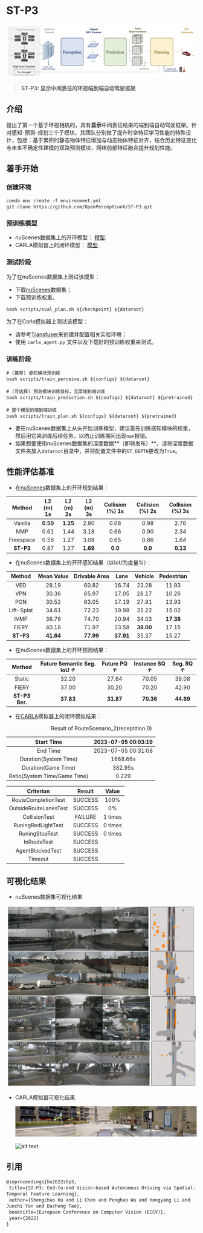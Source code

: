 # ST-P3

![alt text](./images/pipeline.png)

> **ST-P3: 显示中间表征的环视端到端自动驾驶框架**  

## 介绍

 提出了第一个基于环视相机的，具有**显示**中间表征结果的端到端自动驾驶框架。针对感知-预测-规划三个子模块，其团队分别做了提升时空特征学习性能的特殊设计，包括：基于累积的静态物体特征增加与动态物体特征对齐，结合历史特征变化与未来不确定性建模的双路预测模块，网络前部特征融合提升规划性能。

## 着手开始

### 创建环境

```
conda env create -f environment.yml
git clone https://github.com/OpenPerceptionX/ST-P3.git
```

### 预训练模型

- nuScenes数据集上的开环模型： [模型](https://drive.google.com/file/d/1fPAzrgohTVeFfyXSUh5wUHB_US8v9HFa/view?usp=sharing).
- CARLA模拟器上的闭环模型： [模型](https://drive.google.com/file/d/17KAjamrzlN08XL-NdWkOd2BvpAJ4VZ9M/view?usp=sharing).

### 测试阶段

为了在nuScenes数据集上测试该模型：

-  下载[nuScenes](https://www.nuscenes.org/download)数据集；
-  下载预训练权重。

```
bash scripts/eval_plan.sh ${checkpoint} ${dataroot}
```

为了在Carla模拟器上测试该模型：

- 请参考[Transfuser](https://github.com/autonomousvision/transfuser)来创建并配置相关实验环境；
- 使用 `carla_agent.py` 文件以及下载好的预训练权重来测试。


### 训练阶段

```
# (推荐) 感知模块预训练
bash scripts/train_perceive.sh ${configs} ${dataroot}

# (可选择) 预测模块训练目标，无需端到端训练
bash scripts/train_prediction.sh ${configs} ${dataroot} ${pretrained}

# 整个模型的端到端训练
bash scripts/train_plan.sh ${configs} ${dataroot} ${pretrained}
```

- 要在nuScenes数据集上从头开始训练模型，建议首先训练感知模块的权重，然后用它来训练后续任务，以防止训练期间出现`nan`报错。
- 如果想要使用nuScenes数据集的深度数据**（即将发布）**，请将深度数据文件夹放入`dataroot`目录中，并将配置文件中的`GT_DEPTH`更改为`True`。

## 性能评估基准

- 在[nuScenes](https://github.com/nutonomy/nuscenes-devkit)数据集上的开环规划结果：

|  Method   | L2 (m) 1s | L2 (m) 2s | L2 (m) 3s | Collision (%) 1s | Collision (%) 2s | Collision (%) 3s |
| :-------: | :-------: | :-------: | :-------: | :--------------: | :--------------: | :--------------: |
|  Vanilla  | **0.50**  | **1.25**  |   2.80    |       0.68       |       0.98       |       2.76       |
|    NMP    |   0.61    |   1.44    |   3.18    |       0.66       |       0.90       |       2.34       |
| Freespace |   0.56    |   1.27    |   3.08    |       0.65       |       0.86       |       1.64       |
| **ST-P3** |   0.87    |   1.27    | **1.69**  |     **0.0**      |     **0.0**      |     **0.13**     |

- 在nuScenes数据集上的开环感知结果（以IoU为度量%）：

|   Method   | Mean Value | Drivable Area |   Lane    |  Vehicle  | Pedestrian |
| :--------: | :--------: | :-----------: | :-------: | :-------: | :--------: |
|    VED     |   28.19    |     60.82     |   16.74   |   23.28   |   11.93    |
|    VPN     |   30.36    |     65.97     |   17.05   |   28.17   |   10.26    |
|    PON     |   30.52    |     63.05     |   17.19   |   27.91   |   13.93    |
| Lift-Splat |   34.61    |     72.23     |   19.98   |   31.22   |   15.02    |
|    IVMP    |   36.76    |     74.70     |   20.94   |   34.03   | **17.38**  |
|   FIERY    |   40.18    |     71.97     |   33.58   | **38.00** |   17.15    |
| **ST-P3**  | **41.64**  |   **77.99**   | **37.91** |   35.37   |   15.27    |

- 在nuScenes数据集上的开环预测结果：

|       Method       | Future Semantic Seg. IoU *↑* | Future PQ *↑* | Instance  SQ *↑* | Seg. RQ *↑* |
| :----------------: | :--------------------------: | :-----------: | :--------------: | :---------: |
|       Static       |            32.20             |     27.64     |      70.05       |    39.08    |
|       FIERY        |            37.00             |     30.20     |      70.20       |    42.90    |
| **ST-P3** **Ber.** |          **37.83**           |   **31.87**   |    **70.36**     |  **44.69**  |

- 在[CARLA](https://github.com/carla-simulator/carla)模拟器上的闭环模拟结果：

<center>Result of RouteScenario_2(receptition 0)</center>

|          Start Time          | 2023-07-05 00:03:19 |
| :--------------------------: | :-----------------: |
|           End Time           | 2023-07-05 00:31:08 |
|    Duration(System Time)     |      1668.66s       |
|     Duration(Game Time)      |       382.95s       |
| Ratio(System Time/Game Time) |        0.229        |

|       Criterion       | Result  |  Value  |
| :-------------------: | :-----: | :-----: |
|  RouteCompletionTest  | SUCCESS |  100%   |
| OutsideRouteLanesTest | SUCCESS |   0%    |
|     CollisionTest     | FAILURE | 1 times |
|  RuningRedLightTest   | SUCCESS | 0 times |
|    RuningStopTest     | SUCCESS | 0 times |
|      InRouteTest      | SUCCESS |         |
|   AgentBlockedTest    | SUCCESS |         |
|        Timeout        | SUCCESS |         |

## 可视化结果

- nuScenes数据集可视化结果

![alt text](.\images\nuScenes.png)<br/>

- CARLA模拟器可视化结果

  ![alt text](.\images\carla.png)<br/>

  ![alt text](.\images\carla_agent.gif)

## 引用

```
@inproceedings{hu2022stp3,
 title={ST-P3: End-to-end Vision-based Autonomous Driving via Spatial-Temporal Feature Learning}, 
 author={Shengchao Hu and Li Chen and Penghao Wu and Hongyang Li and Junchi Yan and Dacheng Tao},
 booktitle={European Conference on Computer Vision (ECCV)},
 year={2022}
}
```
